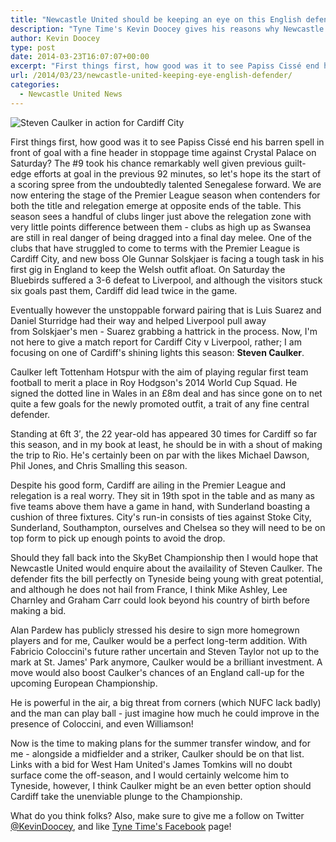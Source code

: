 ```yaml
---
title: "Newcastle United should be keeping an eye on this English defender"
description: "Tyne Time's Kevin Doocey gives his reasons why Newcastle United should be readying a summer swoop for Cardiff City defender Steven Caulker."
author: Kevin Doocey
type: post
date: 2014-03-23T16:07:07+00:00
excerpt: "First things first, how good was it to see Papiss Cissé end his barren spell in front of goal with a fine header in stoppage time against Crystal Palace on Saturday? The #9 took his chance remarkably.."
url: /2014/03/23/newcastle-united-keeping-eye-english-defender/
categories:
  - Newcastle United News
---
```


![Steven Caulker in action for Cardiff City](https://www.tynetime.com/wp-content/uploads/2014/03/Steven-Caulker-Cardiff-City.jpg "Caulker - Arguably one of the best English central defenders in the Premier League")

First things first, how good was it to see Papiss Cissé end his barren spell in front of goal with a fine header in stoppage time against Crystal Palace on Saturday? The #9 took his chance remarkably well given previous guilt-edge efforts at goal in the previous 92 minutes, so let's hope its the start of a scoring spree from the undoubtedly talented Senegalese forward. We are now entering the stage of the Premier League season when contenders for both the title and relegation emerge at opposite ends of the table. This season sees a handful of clubs linger just above the relegation zone with very little points difference between them - clubs as high up as Swansea are still in real danger of being dragged into a final day melee. One of the clubs that have struggled to come to terms with the Premier League is Cardiff City, and new boss Ole Gunnar Solskjaer is facing a tough task in his first gig in England to keep the Welsh outfit afloat. On Saturday the  Bluebirds suffered a 3-6 defeat to Liverpool, and although the visitors stuck six goals past them, Cardiff did lead twice in the game.

Eventually however the unstoppable forward pairing that is Luis Suarez and Daniel Sturridge had their way and helped Liverpool pull away from Solskjaer's men - Suarez grabbing a hattrick in the process. Now, I'm not here to give a match report for Cardiff City v Liverpool, rather; I am focusing on one of Cardiff's shining lights this season: **Steven Caulker**.

Caulker left Tottenham Hotspur with the aim of playing regular first team football to merit a place in Roy Hodgson's 2014 World Cup Squad. He signed the dotted line in Wales in an £8m deal and has since gone on to net quite a few goals for the newly promoted outfit, a trait of any fine central defender.

Standing at 6ft 3&#8242;, the 22 year-old has appeared 30 times for Cardiff so far this season, and in my book at least, he should be in with a shout of making the trip to Rio. He's certainly been on par with the likes Michael Dawson, Phil Jones, and Chris Smalling this season.

Despite his good form, Cardiff are ailing in the Premier League and relegation is a real worry. They sit in 19th spot in the table and as many as five teams above them have a game in hand, with Sunderland boasting a cushion of three fixtures. City's run-in consists of ties against Stoke City, Sunderland, Southampton, ourselves and Chelsea so they will need to be on top form to pick up enough points to avoid the drop.

Should they fall back into the SkyBet Championship then I would hope that Newcastle United would enquire about the availaility of Steven Caulker. The defender fits the bill perfectly on Tyneside being young with great potential, and although he does not hail from France, I think Mike Ashley, Lee Charnley and Graham Carr could look beyond his country of birth before making a bid.

Alan Pardew has publicly stressed his desire to sign more homegrown players and for me, Caulker would be a perfect long-term addition. With Fabricio Coloccini's future rather uncertain and Steven Taylor not up to the mark at St. James' Park anymore, Caulker would be a brilliant investment. A move would also boost Caulker's chances of an England call-up for the upcoming European Championship.

He is powerful in the air, a big threat from corners (which NUFC lack badly) and the man can play ball - just imagine how much he could improve in the presence of Coloccini, and even Williamson!

Now is the time to making plans for the summer transfer window, and for me - alongside a midfielder and a striker, Caulker should be on that list. Links with a bid for West Ham United's James Tomkins will no doubt surface come the off-season, and I would certainly welcome him to Tyneside, however, I think Caulker might be an even better option should Cardiff take the unenviable plunge to the Championship.

What do you think folks? Also, make sure to give me a follow on Twitter [@KevinDoocey](https://twitter.com/kevindoocey "Kevin Doocey Twitter"), and like [Tyne Time's Facebook](http://www.facebook.com/tynetime "Tyne Time Facebook") page!
